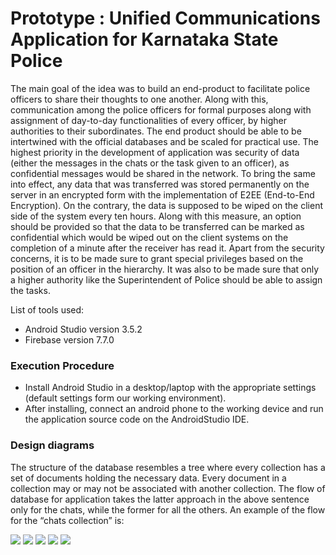 # Prototype : Unified Communications Application for Karnataka State Police
The main goal of the idea was to build an end-product to facilitate police officers to share their thoughts to one another. 
Along with this, communication among the police officers for formal purposes along with assignment of day-to-day functionalities of every officer, by higher authorities to their subordinates. 
The end product should be able to be intertwined with the official databases and be scaled for practical use. 
The highest priority in the development of application was security of data (either the messages in the chats or the task given to an officer), as confidential messages would be shared in the network. 
To bring the same into effect, any data that was transferred was stored permanently on the server in an encrypted form with the implementation of E2EE (End-to-End Encryption). On the contrary, the data is supposed to be wiped on the client side of the system every ten hours. 
Along with this measure, an option should be provided so that the data to be transferred can be marked as confidential which would be wiped out on the client systems on the completion of a minute after the receiver has read it. 
Apart from the security concerns, it is to be made sure to grant special privileges based on the position of an officer in the hierarchy. It was also to be made sure that only a higher authority like the Superintendent of Police should be able to assign the tasks.

List of tools used:
- Android Studio version 3.5.2
- Firebase version 7.7.0

### Execution Procedure
- Install Android Studio in a desktop/laptop with the appropriate settings (default settings form our working environment).
- After installing, connect an android phone to the working device and run the application source code on the AndroidStudio IDE. 

### Design diagrams
The structure of the database resembles a tree where every collection has a set of documents holding the necessary data. Every document in a collection may or may not be associated with another collection. The flow of database for application takes the latter approach in the above sentence only for the chats, while the former for all the others. An example of the flow for the “chats collection” is:


![](https://i.ibb.co/jh6D1TW/Screen-Shot-2019-11-17-at-3-36-51-PM.png) ![](https://i.ibb.co/tHG4dVd/screener-1573985730145.png) ![](https://i.ibb.co/GMxjGg5/screener-1573985757281.png) ![](https://i.ibb.co/5hJgjcw/screener-1573985786776.png) ![](https://i.ibb.co/2yZhSQX/screener-1573985807898.png)


